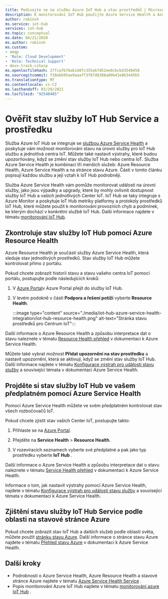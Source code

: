 ```yaml
---
title: Podívejte se na službu Azure IoT Hub a stav prostředků | Microsoft Docs
description: K monitorování IoT Hub použijte Azure Service Health a Azure Resource Health
author: robinsh
ms.service: iot-hub
services: iot-hub
ms.topic: conceptual
ms.date: 04/21/2020
ms.author: robinsh
ms.custom:
- amqp
- 'Role: Cloud Development'
- 'Role: Technical Support'
- devx-track-csharp
ms.openlocfilehash: 27fca7b76ab148fc355eb7d52ee0cbcbd3540458
ms.sourcegitcommit: f28ebb95ae9aaaff3f87d8388a09b41e0b3445b5
ms.translationtype: MT
ms.contentlocale: cs-CZ
ms.lasthandoff: 03/29/2021
ms.locfileid: "92548485"
---
```

# <a name="check-iot-hub-service-and-resource-health"></a>Ověřit stav služby IoT Hub Service a prostředku

Služba Azure IoT Hub se integruje se [službou Azure Service Health](../service-health/overview.md) a poskytuje vám možnost monitorování stavu na úrovni služby pro IoT Hub službu a jednotlivá centra IoT. Můžete také nastavit výstrahy, které budou upozorňovány, když se změní stav služby IoT Hub nebo centra IoT. Služba Azure Service Health je kombinací tří menších služeb: Azure Resource Health, Azure Service Health a na stránce stavu Azure. Části v tomto článku popisují každou službu a její vztah k IoT Hub podrobněji.

Služba Azure Service Health vám pomůže monitorovat události na úrovni služby, jako jsou výpadky a upgrady, které by mohly ovlivnit dostupnost služby IoT Hub a vašich jednotlivých Center IoT. IoT Hub se taky integruje s Azure Monitor a poskytuje IoT Hub metriky platformy a protokoly prostředků IoT Hub, které můžete použít k monitorování provozních chyb a podmínek, ke kterým dochází v konkrétní službě IoT Hub. Další informace najdete v tématu [monitorování IoT Hub](monitor-iot-hub.md).

## <a name="check-health-of-an-iot-hub-with-azure-resource-health"></a>Zkontroluje stav služby IoT Hub pomocí Azure Resource Health

Azure Resource Health je součástí služby Azure Service Health, která sleduje stav jednotlivých prostředků. Stav služby IoT Hub můžete kontrolovat přímo z portálu.

Pokud chcete zobrazit historii stavu a stavu vašeho centra IoT pomocí portálu, postupujte podle následujících kroků:

1. V [Azure Portal](https://portal.azure.com)v Azure Portal přejít do služby IoT Hub.

1. V levém podokně v části **Podpora a řešení potíží** vyberte **Resource Health**.

    :::image type="content" source="./media/iot-hub-azure-service-health-integration/iot-hub-resource-health.png" alt-text="Stránka stavu prostředků pro Centrum IoT":::

Další informace o Azure Resource Health a způsobu interpretace dat o stavu naleznete v tématu [Resource Health přehled](../service-health/resource-health-overview.md) v dokumentaci k Azure Service Health.

Můžete také vybrat možnost **Přidat upozornění na stav prostředku** a nastavit upozornění, která se aktivují, když se změní stav služby IoT Hub. Další informace najdete v tématu [Konfigurace výstrah pro události stavu služby](../service-health/alerts-activity-log-service-notifications-portal.md) a související témata v dokumentaci Azure Service Health.

## <a name="check-health-of-iot-hubs-in-your-subscription-with-azure-service-health"></a>Projděte si stav služby IoT Hub ve vašem předplatném pomocí Azure Service Health

Pomocí Azure Service Health můžete ve svém předplatném kontrolovat stav všech rozbočovačů IoT.

Pokud chcete zjistit stav vašich Center IoT, postupujte takto:

1. Přihlaste se na [Azure Portal](https://portal.azure.com).

2. Přejděte na **Service Health**  >  **Resource Health**.

3. V rozevíracích seznamech vyberte své předplatné a pak jako typ prostředku vyberte **IoT Hub** .

Další informace o Azure Service Health a způsobu interpretace dat o stavu naleznete v tématu [Service Health přehled](../service-health/service-health-overview.md) v dokumentaci k Azure Service Health.

Informace o tom, jak nastavit výstrahy pomocí Azure Service Health, najdete v tématu [Konfigurace výstrah pro události stavu služby](../service-health/alerts-activity-log-service-notifications-portal.md) a související témata v dokumentaci k Azure Service Health.

## <a name="check-health-of-the-iot-hub-service-by-region-on-azure-status-page"></a>Zjištění stavu služby IoT Hub Service podle oblasti na stavové stránce Azure

Pokud chcete zobrazit stav IoT Hub a dalších služeb podle oblasti světa, můžete použít [stránku stavu Azure](https://status.azure.com/status). Další informace o stránce stavu Azure najdete v tématu [Přehled stavu Azure](../service-health/azure-status-overview.md) v dokumentaci k Azure Service Health.

## <a name="next-steps"></a>Další kroky

* Podrobnosti o Azure Service Health, Azure Resource Health a stavové stránce Azure najdete v tématu [Azure Service Health Service](../service-health/overview.md) .
* Popis monitorování Azure IoT Hub najdete v tématu [monitorování azure IoT Hub](monitor-iot-hub.md) .
